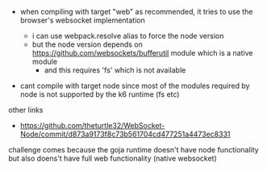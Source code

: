 - when compiling with target "web" as recommended, it tries to use the browser's websocket implementation

  - i can use webpack.resolve alias to force the node version
  - but the node version depends on https://github.com/websockets/bufferutil module which is a native module
    - and this requires 'fs' which is not available

- cant compile with target node since most of the modules required by node is not supported by the k6 runtime (fs etc)

other links

- https://github.com/theturtle32/WebSocket-Node/commit/d873a9173f8c73b561704cd477251a4473ec8331

challenge comes because the goja runtime doesn't have node functionality but also doens't have full web functionality (native websocket)
